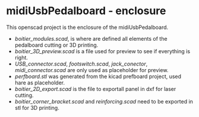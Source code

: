 # midiUsbPedalboard - enclosure

This openscad project is the enclosure of the midiUsbPedalboard.

* *boitier\_modules.scad*, is where are defined all elements of the pedalboard cutting or 3D printing.
* *boitier\_3D\_preview.scad* is a file used for preview to see if everything is right.
* *USB\_connector.scad*, *footswitch.scad*, *jack\_conector*, *midi\_connector.scad* are only used as placeholder for preview.
* *perfboard.stl* was generated from the kicad prefboard project, used hare as placeholder.
* *boitier\_2D\_export.scad* is the file to exportall panel in dxf for laser cutting.
* *boitier\_corner\_bracket.scad* and *reinforcing.scad* need to be exported in stl for 3D printing.
